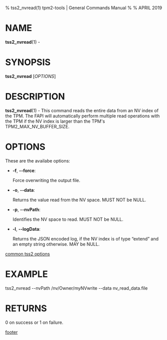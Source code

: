 % tss2_nvread(1) tpm2-tools | General Commands Manual
%
% APRIL 2019

# NAME

**tss2_nvread**(1) -

# SYNOPSIS

**tss2_nvread** [*OPTIONS*]

# DESCRIPTION

**tss2_nvread**(1) - This command reads the entire data from an NV index of the TPM. The FAPI will automatically perform multiple read operations with the TPM if the NV index is larger than the TPM's TPM2_MAX_NV_BUFFER_SIZE.

# OPTIONS

These are the availabe options:

  * **-f**, **\--force**:

    Force overwriting the output file.

  * **-o**, **\--data**:

    Returns the value read from the NV space. MUST NOT be NULL.

  * **-p**, **\--nvPath**:

    Identifies the NV space to read. MUST NOT be NULL.

  * **-l**, **\--logData**:

    Returns the JSON encoded log, if the NV index is of type “extend” and an empty string otherwise. MAY be NULL.

[common tss2 options](common/tss2-options.md)

# EXAMPLE

tss2_nvread --nvPath /nv/Owner/myNVwrite --data nv_read_data.file


# RETURNS

0 on success or 1 on failure.

[footer](common/footer.md)
